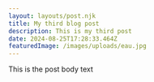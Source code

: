 ```yaml
---
layout: layouts/post.njk
title: My third blog post
description: This is my third post
date: 2024-08-25T17:28:33.464Z
featuredImage: /images/uploads/eau.jpg
---
```

This is the post body text